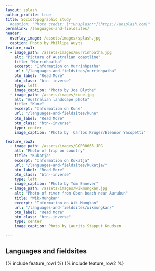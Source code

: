 ```yaml
---
layout: splash
author_profile: true
title: Sociotopographic study
  #caption: "Photo credit: [**Unsplash**](https://unsplash.com)"
permalink: /languages-and-fieldsites/
header:
  overlay_image: /assets/images/splash.jpg
  caption: Photo by Phillipe Wuyts
feature_row1:
  - image_path: /assets/images/murrinhpatha.jpg
    alt: "Picture of Australian coastline"
    title: "Murrinhpatha"
    excerpt: "Information on Murrinhpatha"
    url: "/languages-and-fieldsites/murrinhpatha"
    btn_label: "Read More"
    btn_class: "btn--inverse"
    type: left
    image_caption: "Photo by Joe Blythe"
  - image_path: /assets/images/kune.jpg
    alt: "Australian landscape photo"
    title: "Kune"
    excerpt: "Information on Kune"
    url: "/languages-and-fieldsites/kune"
    btn_label: "Read More"
    btn_class: "btn--inverse"
    type: center
    image_caption: "Photo by  Carlos Kruger/Eleanor Yacopetti"

feature_row2:
  - image_path: /assets/images/GOPR0065.JPG
    alt: "Photo of trip on country"
    title: "Kukatja"
    excerpt: "Information on Kukatja"
    url: "/languages-and-fieldsites/kukatja/"
    btn_label: "Read More"
    btn_class: "btn--inverse"
    type: left
    image_caption: "Photo by Tom Ennever"
  - image_path: /assets/images/wikmungkan.jpg
    alt: "Photo of river from Obon beach near Aurukun"
    title: "Wik-Mungkan"
    excerpt: "Information on Wik-Mungkan"
    url: "/languages-and-fieldsites/wikmungkan/"
    btn_label: "Read More"
    btn_class: "btn--inverse"
    type: center
    image_caption: Photo by Laurits Stapput Knudsen

---
```

## Languages and fieldsites
{% include feature_row1 %}
{% include feature_row2 %}

<!-- When more languages are added add {% include feature_row2 %}. -->
